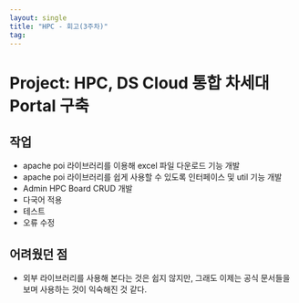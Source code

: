 ```yaml
---
layout: single
title: "HPC - 회고(3주차)"
tag: 
---
```


# Project: HPC, DS Cloud 통합 차세대 Portal 구축

## 작업
- apache poi 라이브러리를 이용해 excel 파일 다운로드 기능 개발
- apache poi 라이브러리를 쉽게 사용할 수 있도록 인터페이스 및 util 기능 개발
- Admin HPC Board CRUD 개발
- 다국어 적용
- 테스트
- 오류 수정

## 어려웠던 점

- 외부 라이브러리를 사용해 본다는 것은 쉽지 않지만, 그래도 이제는 공식 문서들을 보며 사용하는 것이 익숙해진 것 같다.